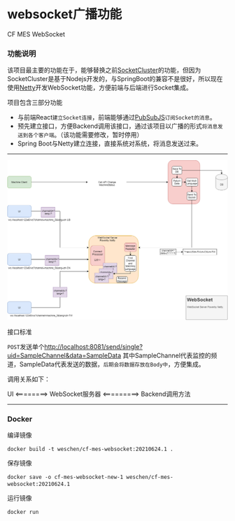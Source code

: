 # websocket广播功能
CF MES WebSocket

### 功能说明

该项目最主要的功能在于，能够替换之前[SocketCluster](https://www.socketcluster.io/)的功能，但因为SocketCluster是基于Nodejs开发的，与SpringBoot的兼容不是很好，所以现在使用[Netty](https://netty.io/)开发WebSocket功能，方便前端与后端进行Socket集成。

项目包含三部分功能
* 与前端React`建立Socket连接`，前端能够通过[PubSubJS](https://github.com/mroderick/PubSubJS)`订阅Socket的消息`。
* 预先建立接口，方便Backend调用该接口，通过该项目以广播的形式`将消息发送到各个客户端`。（该功能需要修改，暂时停用）
* Spring Boot与Netty建立连接，直接系统对系统，将消息发送过来。

---

![](./WebSocket处理多语言消息.png)


接口标准

`POST`发送单个[http://localhost:8081/send/single?uid=SampleChannel&data=SampleData](http://localhost:8081/send/single?uid=SampleChannel&data=SampleData)
其中SampleChannel代表监控的频道，SampleData代表发送的数据，`后期会将数据存放在Body中`，方便集成。


调用关系如下：

UI   <========>    WebSocket服务器   <=========>   Backend调用方法


---


### Docker
编译镜像
```shell script
docker build -t weschen/cf-mes-websocket:20210624.1 .
```
保存镜像
```shell script
docker save -o cf-mes-websocket-new-1 weschen/cf-mes-websocket:20210624.1
```
运行镜像
```shell script
docker run
```
